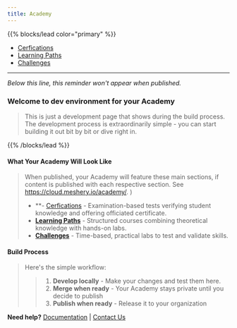 ```yaml
---
title: Academy 
---
```


<!-- this page is only used in local dev setup , this wont be used or rendered in production -->


{{% blocks/lead color="primary" %}}

- [Cerfications](https://cloud.meshery.io/academy/certifications)  
- [Learning Paths](https://cloud.meshery.io/academy/learning-paths)  
- [Challenges](https://cloud.meshery.io/academy/challenges)  
  

---
*Below this line, this reminder won't appear when published.*

### Welcome to dev environment for your Academy
> This is just a development page that shows during the build process. The development process is extraordinarily simple - you can start building it out bit by bit or dive right in.   

{{% /blocks/lead %}} 

#### What Your Academy Will Look Like

> When published, your Academy will feature these main sections, if content is published with each respective section.
See https://cloud.meshery.io/academy/.
)
> - **- [Cerfications](https://cloud.meshery.io/academy/certifications) - Examination-based tests verifying student knowledge and offering officiated certificate.
> - **[Learning Paths](/academy/learning-paths/)** - Structured courses combining theoretical knowledge with hands-on labs.
> - **[Challenges](/academy/challenges/)** - Time-based, practical labs to test and validate skills.


#### Build Process

> Here's the simple workflow:
>> 1. **Develop locally** - Make your changes and test them here.
>> 2. **Merge when ready** - Your Academy stays private until you decide to publish  
>> 3. **Publish when ready** - Release it to your organization


**Need help?** [Documentation](https://docs.layer5.io/cloud/academy) | [Contact Us](https://slack.meshery.io)